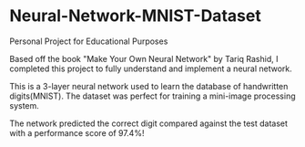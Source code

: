# Neural-Network-MNIST-Dataset
Personal Project for Educational Purposes

Based off the book "Make Your Own Neural Network" by Tariq Rashid, I completed this project to fully understand and implement a neural network.

This is a 3-layer neural network used to learn the database of handwritten digits(MNIST). The dataset was perfect for training a mini-image processing system.

The network predicted the correct digit compared against the test dataset with a performance score of 97.4%!
